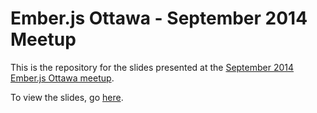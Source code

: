 # Ember.js Ottawa - September 2014 Meetup

This is the repository for the slides presented at the [September 2014 Ember.js Ottawa meetup](http://www.meetup.com/Ember-js-Ottawa/events/193582892/).

To view the slides, go [here](http://emberottawa.github.io/2014-09-03-September-Meetup/#/).
